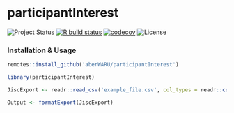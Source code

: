 # participantInterest

![Project Status](https://img.shields.io/badge/repo%20status-active-brightgreen.svg) [![R build status](https://github.com/aberWARU/participantInterest/workflows/R-CMD-check/badge.svg)](https://github.com/aberWARU/participantInterest/actions) [![codecov](https://codecov.io/gh/aberWARU/participantInterest/branch/master/graph/badge.svg)](https://codecov.io/gh/aberWARU/participantInterest) ![License](https://img.shields.io/badge/license-GNU%20GPL%20v3.0-blue.svg "GNU GPL v3.0")


### Installation & Usage

```R
remotes::install_github('aberWARU/participantInterest')
```


```R
library(participantInterest)

JiscExport <- readr::read_csv('example_file.csv', col_types = readr::cols())

Output <- formatExport(JiscExport)

```
